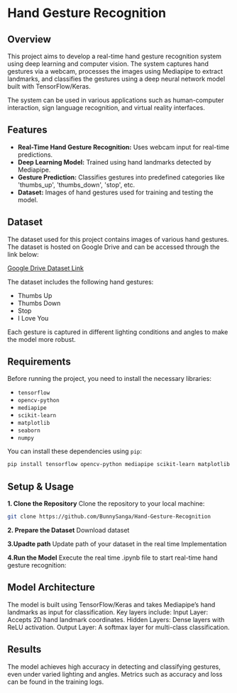 # Hand Gesture Recognition

## Overview
This project aims to develop a real-time hand gesture recognition system using deep learning and computer vision. The system captures hand gestures via a webcam, processes the images using Mediapipe to extract landmarks, and classifies the gestures using a deep neural network model built with TensorFlow/Keras.

The system can be used in various applications such as human-computer interaction, sign language recognition, and virtual reality interfaces.

## Features
- **Real-Time Hand Gesture Recognition:** Uses webcam input for real-time predictions.
- **Deep Learning Model:** Trained using hand landmarks detected by Mediapipe.
- **Gesture Prediction:** Classifies gestures into predefined categories like 'thumbs_up', 'thumbs_down', 'stop', etc.
- **Dataset:** Images of hand gestures used for training and testing the model.

## Dataset
The dataset used for this project contains images of various hand gestures. The dataset is hosted on Google Drive and can be accessed through the link below:

[Google Drive Dataset Link](https://drive.google.com/drive/folders/1pQy06sIVzYRRCc6DVWTQ6zMu7ME7FYqz?usp=drive_link)

The dataset includes the following hand gestures:
- Thumbs Up
- Thumbs Down
- Stop
- I Love You

Each gesture is captured in different lighting conditions and angles to make the model more robust.

## Requirements
Before running the project, you need to install the necessary libraries:

- `tensorflow`
- `opencv-python`
- `mediapipe`
- `scikit-learn`
- `matplotlib`
- `seaborn`
- `numpy`

You can install these dependencies using `pip`:

```bash
pip install tensorflow opencv-python mediapipe scikit-learn matplotlib seaborn numpy
```


## Setup & Usage
**1. Clone the Repository**
Clone the repository to your local machine:
```bash
git clone https://github.com/BunnySanga/Hand-Gesture-Recognition
```

**2. Prepare the Dataset**
Download dataset

**3.Upadte path**
Update path of your dataset in the real time Implementation

**4.Run the Model**
Execute the real time .ipynb file to start real-time hand gesture recognition:


## Model Architecture
The model is built using TensorFlow/Keras and takes Mediapipe’s hand landmarks as input for classification. Key layers include:
Input Layer: Accepts 2D hand landmark coordinates.
Hidden Layers: Dense layers with ReLU activation.
Output Layer: A softmax layer for multi-class classification.

## Results
The model achieves high accuracy in detecting and classifying gestures, even under varied lighting and angles. Metrics such as accuracy and loss can be found in the training logs.
